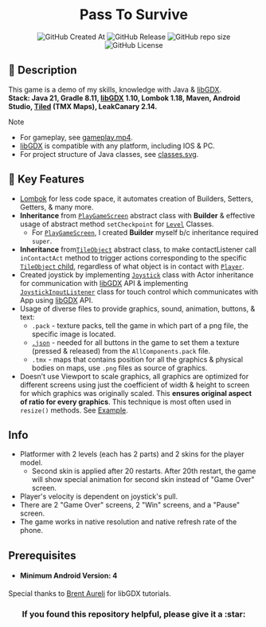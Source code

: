 <h1 align=center>Pass To Survive</h1>

<p align="center">

<img alt="GitHub Created At" src="https://img.shields.io/github/created-at/adiyat-a/pass-to-survive?style=for-the-badge">
<img alt="GitHub Release" src="https://img.shields.io/github/v/release/adiyat-a/pass-to-survive?sort=date&display_name=release&style=for-the-badge">
<img alt="GitHub repo size" src="https://img.shields.io/github/repo-size/adiyat-a/pass-to-survive?style=for-the-badge">
<img alt="GitHub License" src="https://img.shields.io/github/license/adiyat-a/pass-to-survive?style=for-the-badge">

</p>

## :page_facing_up: Description

This game is a demo of my skills, knowledge with Java & [libGDX](https://github.com/libgdx/libgdx).\
**Stack: Java 21, Gradle 8.11, [libGDX](https://github.com/libgdx/libgdx) 1.10, Lombok 1.18, Maven, Android Studio, [Tiled](https://doc.mapeditor.org/en/stable/manual/introduction/) (TMX Maps), LeakCanary 2.14.**

> [!NOTE]
>
> - For gameplay, see [gameplay.mp4](https://drive.google.com/file/d/1TkbdMnFe6whaoUqQKZORxapOZRVnNOiO/view?usp=sharing).
> - [libGDX](https://github.com/libgdx/libgdx) is compatible with any platform, including IOS & PC.
> - For project structure of Java classes, see [classes.svg](.github/pictures/classes.png).

## :rocket: Key Features

- [Lombok](https://projectlombok.org/) for less code space, it automates creation of Builders, Setters, Getters, & many more.
- **Inheritance** from [`PlayGameScreen`](core/src/com/company/passtosurvive/levels/PlayGameScreen.java) abstract class with **Builder** & effective usage of abstract method `setCheckpoint` for [`Level`](core/src/com/company/passtosurvive/levels) Classes.
  - For [`PlayGameScreen`](core/src/com/company/passtosurvive/levels/PlayGameScreen.java), I created **Builder** myself b/c inheritance required `super`.
- **Inheritance** from[`TileObject`](core/src/com/company/passtosurvive/models/TileObject.java) abstract class, to make contactListener call `inContactAct` method to trigger actions corresponding to the specific [`TileObject` child](core/src/com/company/passtosurvive/models), regardless of what object is in contact with [`Player`](core/src/com/company/passtosurvive/models/Player.java).
- Created joystick by implementing [`Joystick`](core/src/com/company/passtosurvive/control/Joystick.java) class with Actor inheritance for communication with [libGDX](https://github.com/libgdx/libgdx) API & implementing [`JoystickInputListener`](core/src/com/company/passtosurvive/control/JoystickInputListener) class for touch control which communicates with App using [libGDX](https://github.com/libgdx/libgdx) API.
- Usage of diverse files to provide graphics, sound, animation, buttons, & text:
  - `.pack` - texture packs, tell the game in which part of a png file, the specific image is located.
  - [`.json`](assets/Buttons.json) - needed for all buttons in the game to set them a texture (pressed & released) from the `AllComponents.pack` file.
  - `.tmx` - maps that contains position for all the graphics & physical bodies on maps, use `.png` files as source of graphics.
- Doesn’t use Viewport to scale graphics, all graphics are optimized for different screens using just the coefficient of width & height to screen for which graphics was originally scaled. This **ensures original aspect of ratio for every graphics**. This technique is most often used in `resize()` methods. See [Example](.github/pictures/screens.png).

## Info

- Platformer with 2 levels (each has 2 parts) and 2 skins for the player model.
  - Second skin is applied after 20 restarts. After 20th restart, the game will show special animation for second skin instead of "Game Over" screen.
- Player's velocity is dependent on joystick's pull.
- There are 2 "Game Over" screens, 2 "Win" screens, and a "Pause" screen.
- The game works in native resolution and native refresh rate of the phone.

## Prerequisites

- #### Minimum Android Version: 4

Special thanks to [Brent Aureli](https://www.youtube.com/@BrentAureliCodes) for libGDX tutorials.

<h3 align=center>If you found this repository helpful, please give it a :star:</h3>
